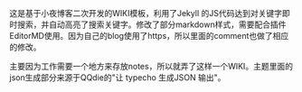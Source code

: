 这是基于小夜博客二次开发的WIKI模板，利用了Jekyll 的JS代码达到对关键字即时搜索，并自动高亮了搜索关键字。修改了部分markdown样式，需要配合插件EditorMD使用。因为自己的blog使用了https，所以里面的comment也做了相应的修改。

主要因为工作需要一个地方来存放notes，所以就弄了这样一个WIKI。主题里面的json生成部分来源于QQdie的"让 typecho 生成JSON 输出"。
